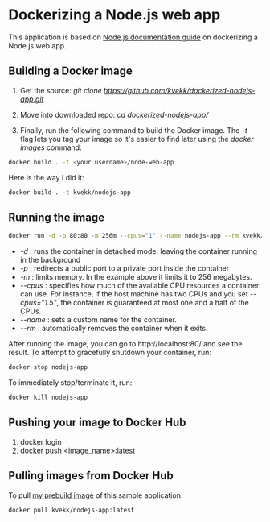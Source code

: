 # Dockerizing a Node.js web app
This application is based on [Node.js documentation guide](https://nodejs.org/en/docs/guides/nodejs-docker-webapp/) on dockerizing a Node.js web app.
## Building a Docker image
1. Get the source: _git clone https://github.com/kvekk/dockerized-nodejs-app.git_
2. Move into downloaded repo: _cd dockerized-nodejs-app/_

3. Finally,  run the following command to build the Docker image. The _-t_ flag lets you tag your image so it's easier to find later using the _docker images_ command:
```sh
docker build . -t <your username>/node-web-app
```
Here is the way I did it:
```sh
docker build . -t kvekk/nodejs-app
```
## Running the image
```sh
docker run -d -p 80:80 -m 256m --cpus="1" --name nodejs-app --rm kvekk/nodejs-app
```
- _-d_ : runs the container in detached mode, leaving the container running in the background
- _-p_ : redirects a public port to a private port inside the container
- _-m_ : limits memory. In the example above it limits it to 256 megabytes.
- _--cpus_ : specifies how much of the available CPU resources a container can use. For instance, if the host machine has two CPUs and you set _--cpus="1.5"_, the container is guaranteed at most one and a half of the CPUs.
- _--name_ : sets a custom name for the container.
- _--rm_ : automatically removes the container when it exits.

After running the image, you can go to http://localhost:80/ and see the result.
To attempt to gracefully shutdown your container, run:
```sh
docker stop nodejs-app
```
To immediately stop/terminate it, run:
```sh
docker kill nodejs-app
```
## Pushing your image to Docker Hub
1. docker login
2. docker push <image_name>:latest
## Pulling images from Docker Hub
To pull [my prebuild image](https://hub.docker.com/r/kvekk/nodejs-app) of this sample application:
```sh
docker pull kvekk/nodejs-app:latest
```

